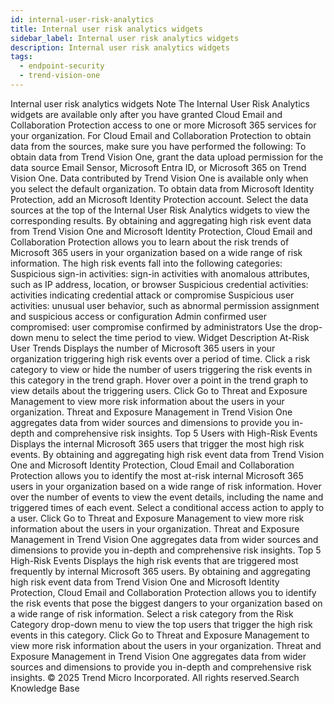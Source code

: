 ```yaml
---
id: internal-user-risk-analytics
title: Internal user risk analytics widgets
sidebar_label: Internal user risk analytics widgets
description: Internal user risk analytics widgets
tags:
  - endpoint-security
  - trend-vision-one
---
```


 Internal user risk analytics widgets Note The Internal User Risk Analytics widgets are available only after you have granted Cloud Email and Collaboration Protection access to one or more Microsoft 365 services for your organization. For Cloud Email and Collaboration Protection to obtain data from the sources, make sure you have performed the following: To obtain data from Trend Vision One, grant the data upload permission for the data source Email Sensor, Microsoft Entra ID, or Microsoft 365 on Trend Vision One. Data contributed by Trend Vision One is available only when you select the default organization. To obtain data from Microsoft Identity Protection, add an Microsoft Identity Protection account. Select the data sources at the top of the Internal User Risk Analytics widgets to view the corresponding results. By obtaining and aggregating high risk event data from Trend Vision One and Microsoft Identity Protection, Cloud Email and Collaboration Protection allows you to learn about the risk trends of Microsoft 365 users in your organization based on a wide range of risk information. The high risk events fall into the following categories: Suspicious sign-in activities: sign-in activities with anomalous attributes, such as IP address, location, or browser Suspicious credential activities: activities indicating credential attack or compromise Suspicious user activities: unusual user behavior, such as abnormal permission assignment and suspicious access or configuration Admin confirmed user compromised: user compromise confirmed by administrators Use the drop-down menu to select the time period to view. Widget Description At-Risk User Trends Displays the number of Microsoft 365 users in your organization triggering high risk events over a period of time. Click a risk category to view or hide the number of users triggering the risk events in this category in the trend graph. Hover over a point in the trend graph to view details about the triggering users. Click Go to Threat and Exposure Management to view more risk information about the users in your organization. Threat and Exposure Management in Trend Vision One aggregates data from wider sources and dimensions to provide you in-depth and comprehensive risk insights. Top 5 Users with High-Risk Events Displays the internal Microsoft 365 users that trigger the most high risk events. By obtaining and aggregating high risk event data from Trend Vision One and Microsoft Identity Protection, Cloud Email and Collaboration Protection allows you to identify the most at-risk internal Microsoft 365 users in your organization based on a wide range of risk information. Hover over the number of events to view the event details, including the name and triggered times of each event. Select a conditional access action to apply to a user. Click Go to Threat and Exposure Management to view more risk information about the users in your organization. Threat and Exposure Management in Trend Vision One aggregates data from wider sources and dimensions to provide you in-depth and comprehensive risk insights. Top 5 High-Risk Events Displays the high risk events that are triggered most frequently by internal Microsoft 365 users. By obtaining and aggregating high risk event data from Trend Vision One and Microsoft Identity Protection, Cloud Email and Collaboration Protection allows you to identify the risk events that pose the biggest dangers to your organization based on a wide range of risk information. Select a risk category from the Risk Category drop-down menu to view the top users that trigger the high risk events in this category. Click Go to Threat and Exposure Management to view more risk information about the users in your organization. Threat and Exposure Management in Trend Vision One aggregates data from wider sources and dimensions to provide you in-depth and comprehensive risk insights. © 2025 Trend Micro Incorporated. All rights reserved.Search Knowledge Base